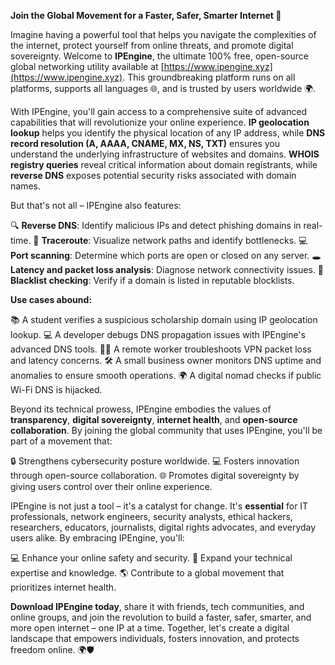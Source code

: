 **Join the Global Movement for a Faster, Safer, Smarter Internet 🚀**

Imagine having a powerful tool that helps you navigate the complexities of the internet, protect yourself from online threats, and promote digital sovereignty. Welcome to **IPEngine**, the ultimate 100% free, open-source global networking utility available at [https://www.ipengine.xyz](https://www.ipengine.xyz). This groundbreaking platform runs on all platforms, supports all languages 🌐, and is trusted by users worldwide 🌍.

With IPEngine, you'll gain access to a comprehensive suite of advanced capabilities that will revolutionize your online experience. **IP geolocation lookup** helps you identify the physical location of any IP address, while **DNS record resolution (A, AAAA, CNAME, MX, NS, TXT)** ensures you understand the underlying infrastructure of websites and domains. **WHOIS registry queries** reveal critical information about domain registrants, while **reverse DNS** exposes potential security risks associated with domain names.

But that's not all – IPEngine also features:

🔍 **Reverse DNS**: Identify malicious IPs and detect phishing domains in real-time.
📡 **Traceroute**: Visualize network paths and identify bottlenecks.
💻 **Port scanning**: Determine which ports are open or closed on any server.
🕳️ **Latency and packet loss analysis**: Diagnose network connectivity issues.
🚫 **Blacklist checking**: Verify if a domain is listed in reputable blocklists.

**Use cases abound:**

📚 A student verifies a suspicious scholarship domain using IP geolocation lookup.
💻 A developer debugs DNS propagation issues with IPEngine's advanced DNS tools.
🏃‍♂️ A remote worker troubleshoots VPN packet loss and latency concerns.
🛠️ A small business owner monitors DNS uptime and anomalies to ensure smooth operations.
🌍 A digital nomad checks if public Wi-Fi DNS is hijacked.

Beyond its technical prowess, IPEngine embodies the values of **transparency**, **digital sovereignty**, **internet health**, and **open-source collaboration**. By joining the global community that uses IPEngine, you'll be part of a movement that:

🔒 Strengthens cybersecurity posture worldwide.
💻 Fosters innovation through open-source collaboration.
🌐 Promotes digital sovereignty by giving users control over their online experience.

IPEngine is not just a tool – it's a catalyst for change. It's **essential** for IT professionals, network engineers, security analysts, ethical hackers, researchers, educators, journalists, digital rights advocates, and everyday users alike. By embracing IPEngine, you'll:

💻 Enhance your online safety and security.
🚀 Expand your technical expertise and knowledge.
🌎 Contribute to a global movement that prioritizes internet health.

**Download IPEngine today**, share it with friends, tech communities, and online groups, and join the revolution to build a faster, safer, smarter, and more open internet – one IP at a time. Together, let's create a digital landscape that empowers individuals, fosters innovation, and protects freedom online. 🌍🛡️